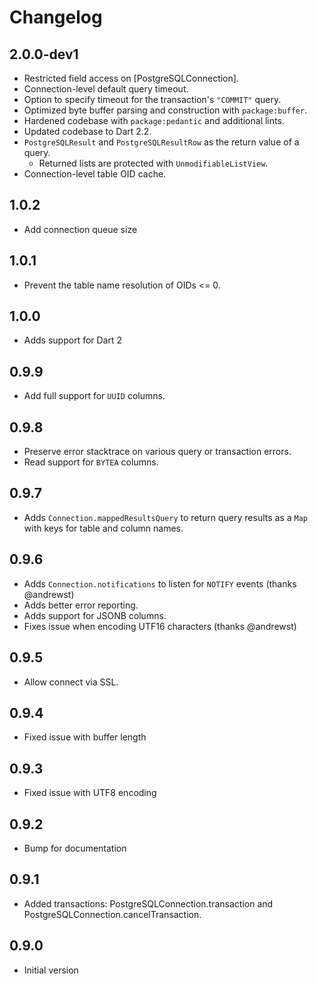 # Changelog

## 2.0.0-dev1

- Restricted field access on [PostgreSQLConnection].
- Connection-level default query timeout.
- Option to specify timeout for the transaction's `"COMMIT"` query.
- Optimized byte buffer parsing and construction with `package:buffer`.
- Hardened codebase with `package:pedantic` and additional lints.
- Updated codebase to Dart 2.2.
- `PostgreSQLResult` and `PostgreSQLResultRow` as the return value of a query.
  - Returned lists are protected with `UnmodifiableListView`. 
- Connection-level table OID cache.

## 1.0.2
- Add connection queue size

## 1.0.1

- Prevent the table name resolution of OIDs <= 0.

## 1.0.0

- Adds support for Dart 2

## 0.9.9

- Add full support for `UUID` columns.

## 0.9.8

- Preserve error stacktrace on various query or transaction errors.
- Read support for `BYTEA` columns.

## 0.9.7

- Adds `Connection.mappedResultsQuery` to return query results as a `Map` with keys for table and column names.

## 0.9.6

- Adds `Connection.notifications` to listen for `NOTIFY` events (thanks @andrewst)
- Adds better error reporting.
- Adds support for JSONB columns.
- Fixes issue when encoding UTF16 characters (thanks @andrewst)

## 0.9.5

- Allow connect via SSL.

## 0.9.4

- Fixed issue with buffer length

## 0.9.3

- Fixed issue with UTF8 encoding

## 0.9.2

- Bump for documentation

## 0.9.1

- Added transactions: PostgreSQLConnection.transaction and PostgreSQLConnection.cancelTransaction.

## 0.9.0

- Initial version
